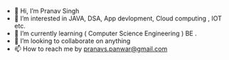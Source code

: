 - 👋 Hi, I’m Pranav Singh
- 👀 I’m interested in JAVA, DSA, App devlopment, Cloud computing , IOT etc.
- 🌱 I’m currently learning ( Computer Science Engineering ) BE .
- 💞️ I’m looking to collaborate on anything
- 📫 How to reach me by pranavs.panwar@gmail.com
  

<!---
pranav9837/pranav9837 is a ✨ special ✨ repository because its `README.md` (this file) appears on your GitHub profile.
You can click the Preview link to take a look at your changes.
--->
